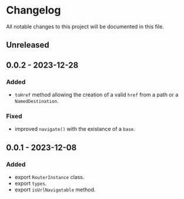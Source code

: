 # Changelog

All notable changes to this project will be documented in this file.

## Unreleased

## 0.0.2 - 2023-12-28
### Added
- `toHref` method allowing the creation of a valid `href` from a path or a `NamedDestination`.

### Fixed
- improved `navigate()` with the existance of a `base`.

## 0.0.1 - 2023-12-08
### Added
- export `RouterInstance` class.
- export `types`.
- export `isUrlNavigatable` method.

